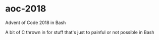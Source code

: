 # aoc-2018
Advent of Code 2018 in Bash

A bit of C thrown in for stuff that's just to painful or not possible in Bash
